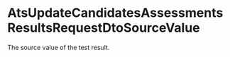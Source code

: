 # AtsUpdateCandidatesAssessmentsResultsRequestDtoSourceValue

The source value of the test result.

